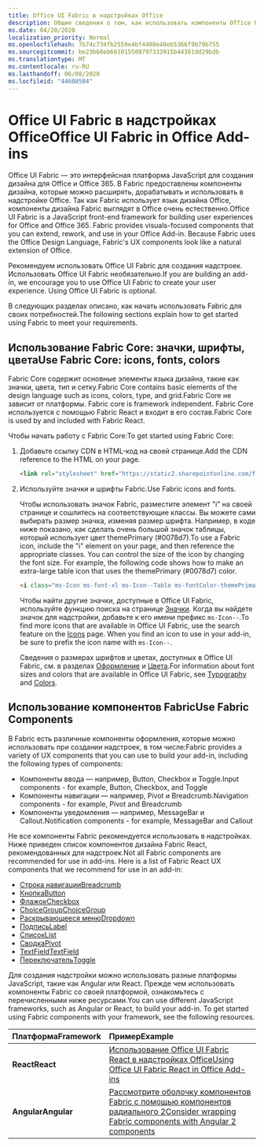```yaml
---
title: Office UI Fabric в надстройках Office 
description: Общие сведения о том, как использовать компоненты Office UI Fabric в надстройках Office.
ms.date: 04/20/2020
localization_priority: Normal
ms.openlocfilehash: 7b74c734fb2559e4bf4408e40eb5366f9b79b755
ms.sourcegitcommit: be23b68eb661015508797333915b44381dd29bdb
ms.translationtype: MT
ms.contentlocale: ru-RU
ms.lasthandoff: 06/08/2020
ms.locfileid: "44608504"
---
```

# <a name="office-ui-fabric-in-office-add-ins"></a><span data-ttu-id="ad39f-103">Office UI Fabric в надстройках Office</span><span class="sxs-lookup"><span data-stu-id="ad39f-103">Office UI Fabric in Office Add-ins</span></span> 

<span data-ttu-id="ad39f-p101">Office UI Fabric — это интерфейсная платформа JavaScript для создания дизайна для Office и Office 365. В Fabric предоставлены компоненты дизайна, которые можно расширять, дорабатывать и использовать в надстройке Office. Так как Fabric использует язык дизайна Office, компоненты дизайна Fabric выглядят в Office очень естественно.</span><span class="sxs-lookup"><span data-stu-id="ad39f-p101">Office UI Fabric is a JavaScript front-end framework for building user experiences for Office and Office 365. Fabric provides visuals-focused components that you can extend, rework, and use in your Office Add-in. Because Fabric uses the Office Design Language, Fabric's UX components look like a natural extension of Office.</span></span> 

<span data-ttu-id="ad39f-p102">Рекомендуем использовать Office UI Fabric для создания надстроек. Использовать Office UI Fabric необязательно.</span><span class="sxs-lookup"><span data-stu-id="ad39f-p102">If you are building an add-in, we encourage you to use Office UI Fabric to create your user experience. Using Office UI Fabric is optional.</span></span>

<span data-ttu-id="ad39f-109">В следующих разделах описано, как начать использовать Fabric для своих потребностей.</span><span class="sxs-lookup"><span data-stu-id="ad39f-109">The following sections explain how to get started using Fabric to meet your requirements.</span></span> 

## <a name="use-fabric-core-icons-fonts-colors"></a><span data-ttu-id="ad39f-110">Использование Fabric Core: значки, шрифты, цвета</span><span class="sxs-lookup"><span data-stu-id="ad39f-110">Use Fabric Core: icons, fonts, colors</span></span>
<span data-ttu-id="ad39f-111">Fabric Core содержит основные элементы языка дизайна, такие как значки, цвета, тип и сетку.</span><span class="sxs-lookup"><span data-stu-id="ad39f-111">Fabric Core contains basic elements of the design language such as icons, colors, type, and grid.</span></span><span data-ttu-id="ad39f-112">Fabric Core не зависит от платформы.</span><span class="sxs-lookup"><span data-stu-id="ad39f-112"> Fabric core is framework independent.</span></span> <span data-ttu-id="ad39f-113">Fabric Core используется с помощью Fabric React и входит в его состав.</span><span class="sxs-lookup"><span data-stu-id="ad39f-113">Fabric Core is used by and included with Fabric React.</span></span>

<span data-ttu-id="ad39f-114">Чтобы начать работу с Fabric Core:</span><span class="sxs-lookup"><span data-stu-id="ad39f-114">To get started using Fabric Core:</span></span>

1. <span data-ttu-id="ad39f-115">Добавьте ссылку CDN в HTML-код на своей странице.</span><span class="sxs-lookup"><span data-stu-id="ad39f-115">Add the CDN reference to the HTML on your page.</span></span>  

    ```html
    <link rel="stylesheet" href="https://static2.sharepointonline.com/files/fabric/office-ui-fabric-core/9.6.1/css/fabric.min.css">
    ```   
    
2. <span data-ttu-id="ad39f-116">Используйте значки и шрифты Fabric.</span><span class="sxs-lookup"><span data-stu-id="ad39f-116">Use Fabric icons and fonts.</span></span> 

    <span data-ttu-id="ad39f-p104">Чтобы использовать значок Fabric, разместите элемент "i" на своей странице и сошлитесь на соответствующие классы. Вы можете сами выбирать размер значка, изменяя размер шрифта. Например, в коде ниже показано, как сделать очень большой значок таблицы, который использует цвет themePrimary (#0078d7).</span><span class="sxs-lookup"><span data-stu-id="ad39f-p104">To use a Fabric icon, include the "i" element on your page, and then reference the appropriate classes. You can control the size of the icon by changing the font size. For example, the following code shows how to make an extra-large table icon that uses the themePrimary (#0078d7) color.</span></span> 
   
    ```html
    <i class="ms-Icon ms-font-xl ms-Icon--Table ms-fontColor-themePrimary"></i>
    ```

    <span data-ttu-id="ad39f-p105">Чтобы найти другие значки, доступные в Office UI Fabric, используйте функцию поиска на странице [Значки](https://developer.microsoft.com/fabric#/styles/icons). Когда вы найдете значок для надстройки, добавьте к его имени префикс `ms-Icon--`.</span><span class="sxs-lookup"><span data-stu-id="ad39f-p105">To find more icons that are available in Office UI Fabric, use the search feature on the [Icons](https://developer.microsoft.com/fabric#/styles/icons) page. When you find an icon to use in your add-in, be sure to prefix the icon name with `ms-Icon--`.</span></span> 

    <span data-ttu-id="ad39f-122">Сведения о размерах шрифтов и цветах, доступных в Office UI Fabric, см. в разделах [Оформление](https://developer.microsoft.com/fabric#/styles/typography) и [Цвета](https://developer.microsoft.com/fabric#/styles/colors).</span><span class="sxs-lookup"><span data-stu-id="ad39f-122">For information about font sizes and colors that are available in Office UI Fabric, see [Typography](https://developer.microsoft.com/fabric#/styles/typography) and [Colors](https://developer.microsoft.com/fabric#/styles/colors).</span></span>
 
## <a name="use-fabric-components"></a><span data-ttu-id="ad39f-123">Использование компонентов Fabric</span><span class="sxs-lookup"><span data-stu-id="ad39f-123">Use Fabric Components</span></span> 
<span data-ttu-id="ad39f-124">В Fabric есть различные компоненты оформления, которые можно использовать при создании надстроек, в том числе:</span><span class="sxs-lookup"><span data-stu-id="ad39f-124">Fabric provides a variety of UX components that you can use to build your add-in, including the following types of components:</span></span>

- <span data-ttu-id="ad39f-125">Компоненты ввода — например, Button, Checkbox и Toggle.</span><span class="sxs-lookup"><span data-stu-id="ad39f-125">Input components - for example, Button, Checkbox, and Toggle</span></span>
- <span data-ttu-id="ad39f-126">Компоненты навигации — например, Pivot и Breadcrumb.</span><span class="sxs-lookup"><span data-stu-id="ad39f-126">Navigation components - for example, Pivot and Breadcrumb</span></span>
- <span data-ttu-id="ad39f-127">Компоненты уведомления — например, MessageBar и Callout.</span><span class="sxs-lookup"><span data-stu-id="ad39f-127">Notification components - for example, MessageBar and Callout</span></span>  

<span data-ttu-id="ad39f-128">Не все компоненты Fabric рекомендуется использовать в надстройках. Ниже приведен список компонентов дизайна Fabric React, рекомендованных для надстроек.</span><span class="sxs-lookup"><span data-stu-id="ad39f-128">Not all Fabric components are recommended for use in add-ins. Here is a list of Fabric React UX components that we recommend for use in an add-in:</span></span>

- [<span data-ttu-id="ad39f-129">Строка навигации</span><span class="sxs-lookup"><span data-stu-id="ad39f-129">Breadcrumb</span></span>](https://developer.microsoft.com/fabric#/components/breadcrumb)
- [<span data-ttu-id="ad39f-130">Кнопка</span><span class="sxs-lookup"><span data-stu-id="ad39f-130">Button</span></span>](https://developer.microsoft.com/fabric#/components/button)
- [<span data-ttu-id="ad39f-131">Флажок</span><span class="sxs-lookup"><span data-stu-id="ad39f-131">Checkbox</span></span>](https://developer.microsoft.com/fabric#/components/checkbox)
- [<span data-ttu-id="ad39f-132">ChoiceGroup</span><span class="sxs-lookup"><span data-stu-id="ad39f-132">ChoiceGroup</span></span>](https://developer.microsoft.com/fabric#/components/choicegroup)
- [<span data-ttu-id="ad39f-133">Раскрывающееся меню</span><span class="sxs-lookup"><span data-stu-id="ad39f-133">Dropdown</span></span>](https://developer.microsoft.com/fabric#/components/dropdown)
- [<span data-ttu-id="ad39f-134">Подпись</span><span class="sxs-lookup"><span data-stu-id="ad39f-134">Label</span></span>](https://developer.microsoft.com/fabric#/components/label)
- [<span data-ttu-id="ad39f-135">Список</span><span class="sxs-lookup"><span data-stu-id="ad39f-135">List</span></span>](https://developer.microsoft.com/fabric#/components/list)
- [<span data-ttu-id="ad39f-136">Сводка</span><span class="sxs-lookup"><span data-stu-id="ad39f-136">Pivot</span></span>](https://developer.microsoft.com/fabric#/components/pivot)
- [<span data-ttu-id="ad39f-137">TextField</span><span class="sxs-lookup"><span data-stu-id="ad39f-137">TextField</span></span>](https://developer.microsoft.com/fabric#/components/textfield)
- [<span data-ttu-id="ad39f-138">Переключатель</span><span class="sxs-lookup"><span data-stu-id="ad39f-138">Toggle</span></span>](https://developer.microsoft.com/fabric#/components/toggle)

<span data-ttu-id="ad39f-p106">Для создания надстройки можно использовать разные платформы JavaScript, такие как Angular или React. Прежде чем использовать компоненты Fabric со своей платформой, ознакомьтесь с перечисленными ниже ресурсами.</span><span class="sxs-lookup"><span data-stu-id="ad39f-p106">You can use different JavaScript frameworks, such as Angular or React, to build your add-in. To get started using Fabric components with your framework, see the following resources.</span></span>

|<span data-ttu-id="ad39f-141">**Платформа**</span><span class="sxs-lookup"><span data-stu-id="ad39f-141">**Framework**</span></span>|<span data-ttu-id="ad39f-142">**Пример**</span><span class="sxs-lookup"><span data-stu-id="ad39f-142">**Example**</span></span>|
|:------------|:----------|
|<span data-ttu-id="ad39f-143">**React**</span><span class="sxs-lookup"><span data-stu-id="ad39f-143">**React**</span></span>|[<span data-ttu-id="ad39f-144">Использование Office UI Fabric React в надстройках Office</span><span class="sxs-lookup"><span data-stu-id="ad39f-144">Using Office UI Fabric React in Office Add-ins</span></span>](using-office-ui-fabric-react.md )|
|<span data-ttu-id="ad39f-145">**Angular**</span><span class="sxs-lookup"><span data-stu-id="ad39f-145">**Angular**</span></span>| [<span data-ttu-id="ad39f-146">Рассмотрите оболочку компонентов Fabric с помощью компонентов радиального 2</span><span class="sxs-lookup"><span data-stu-id="ad39f-146">Consider wrapping Fabric components with Angular 2 components</span></span>](../develop/add-ins-with-angular2.md#consider-wrapping-fabric-components-with-angular-components)|
